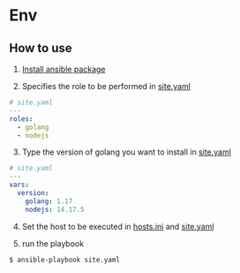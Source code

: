 # Env

## How to use
1. [Install ansible package](https://docs.ansible.com/ansible/latest/installation_guide/intro_installation.html)

2. Specifies the role to be performed in [site.yaml](site.yaml)
```yaml
# site.yaml
---
roles:
  - golang
  - nodejs
```

3. Type the version of golang you want to install in [site.yaml](site.yaml)

```yaml
# site.yaml
---
vars:
  version:
    golang: 1.17
    nodejs: 14.17.5
```

4. Set the host to be executed in [hosts.ini](hosts.ini) and [site.yaml](site.yaml)

5. run the playbook
```sh
$ ansible-playbook site.yaml
```
